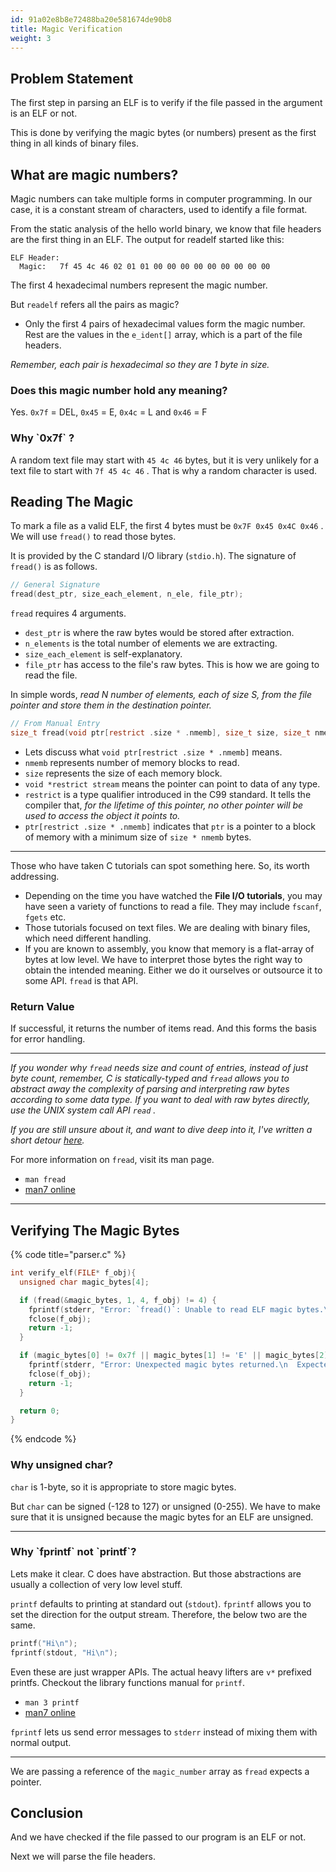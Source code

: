 ```yaml
---
id: 91a02e8b8e72488ba20e581674de90b8
title: Magic Verification
weight: 3
---
```


## Problem Statement

The first step in parsing an ELF is to verify if the file passed in the argument is an ELF or not.

This is done by verifying the magic bytes (or numbers) present as the first thing in all kinds of binary files.

## What are magic numbers?

Magic numbers can take multiple forms in computer programming. In our case, it is a constant stream of characters, used to identify a file format.

From the static analysis of the hello world binary, we know that file headers are the first thing in an ELF. The output for readelf started like this:

```
ELF Header:
  Magic:   7f 45 4c 46 02 01 01 00 00 00 00 00 00 00 00 00
```

The first 4 hexadecimal numbers represent the magic number.

But `readelf` refers all the pairs as magic?

* Only the first 4 pairs of hexadecimal values form the magic number. Rest are the values in the `e_ident[]` array, which is a part of the file headers.

_Remember, each pair is hexadecimal so they are 1 byte in size._

### Does this magic number hold any meaning?

Yes. `0x7f` = DEL, `0x45` = E, `0x4c` = L and `0x46` = F

### Why \`0x7f\` ?

A random text file may start with `45 4c 46` bytes, but it is very unlikely for a text file to start with `7f 45 4c 46` . That is why a random character is used.

## Reading The Magic

To mark a file as a valid ELF, the first 4 bytes must be `0x7F 0x45 0x4C 0x46` . We will use `fread()` to read those bytes.

It is provided by the C standard I/O library (`stdio.h`). The signature of `fread()` is as follows.

```c
// General Signature
fread(dest_ptr, size_each_element, n_ele, file_ptr);
```

`fread` requires 4 arguments.

* `dest_ptr` is where the raw bytes would be stored after extraction.
* `n_elements` is the total number of elements we are extracting.
* `size_each_element` is self-explanatory.
* `file_ptr` has access to the file's raw bytes. This is how we are going to read the file.

In simple words, _read N number of elements, each of size S, from the file pointer and store them in the destination pointer._

```c
// From Manual Entry
size_t fread(void ptr[restrict .size * .nmemb], size_t size, size_t nmemb, FILE *restrict stream);
```

* Lets discuss what `void ptr[restrict .size * .nmemb]` means.
* `nmemb` represents number of memory blocks to read.
* `size` represents the size of each memory block.
* `void *restrict stream` means the pointer can point to data of any type.
* `restrict` is a type qualifier introduced in the C99 standard. It tells the compiler that, _for the lifetime of this pointer, no other pointer will be used to access the object it points to._
* `ptr[restrict .size * .nmemb]` indicates that `ptr` is a pointer to a block of memory with a minimum size of `size * nmemb` bytes.

***

Those who have taken C tutorials can spot something here. So, its worth addressing.

* Depending on the time you have watched the **File I/O tutorials**, you may have seen a variety of functions to read a file. They may include `fscanf`, `fgets` etc.
* Those tutorials focused on text files. We are dealing with binary files, which need different handling.
* If you are known to assembly, you know that memory is a flat-array of bytes at low level. We have to interpret those bytes the right way to obtain the intended meaning. Either we do it ourselves or outsource it to some API. `fread` is that API.

### Return Value

If successful, it returns the number of items read. And this forms the basis for error handling.

***

_If you wonder why `fread` needs size and count of entries, instead of just byte count, remember, C is statically-typed and `fread` allows you to abstract away the complexity of parsing and interpreting raw bytes according to some data type. If you want to deal with raw bytes directly, use the UNIX system call API `read` ._

_If you are still unsure about it, and want to dive deep into it, I've written a short detour_ [_here_](https://ankuragrawal.gitbook.io/home/~/revisions/lowdzHlD13Xe1P8sFUmd/low-level-detours/why-c-is-statically-typed)_._

For more information on `fread`, visit its man page.

* `man fread`&#x20;
* [man7 online](https://man7.org/linux/man-pages/man3/fread.3.html)

***

## Verifying The Magic Bytes

{% code title="parser.c" %}
```c
int verify_elf(FILE* f_obj){
  unsigned char magic_bytes[4];

  if (fread(&magic_bytes, 1, 4, f_obj) != 4) {
    fprintf(stderr, "Error: `fread()`: Unable to read ELF magic bytes.\n");
    fclose(f_obj);
    return -1;
  }

  if (magic_bytes[0] != 0x7f || magic_bytes[1] != 'E' || magic_bytes[2] != 'L' || magic_bytes[3] != 'F'){
    fprintf(stderr, "Error: Unexpected magic bytes returned.\n  Expected: `0x7F, E, L, F`\n  Found: %02X, %02X, %02X, %02X\n", magic_bytes[0], magic_bytes[1], magic_bytes[2], magic_bytes[3]);
    fclose(f_obj);
    return -1;
  }

  return 0;
}
```
{% endcode %}

### Why unsigned char?

`char` is 1-byte, so it is appropriate to store magic bytes.

But `char` can be signed (-128 to 127) or unsigned (0-255). We have to make sure that it is unsigned because the magic bytes for an ELF are unsigned.

***

### Why \`fprintf\` not \`printf\`?

Lets make it clear. C does have abstraction. But those abstractions are usually a collection of very low level stuff.

`printf` defaults to printing at standard out (`stdout`). `fprintf` allows you to set the direction for the output stream. Therefore, the below two are the same.

```c
printf("Hi\n");
fprintf(stdout, "Hi\n");
```

Even these are just wrapper APIs. The actual heavy lifters are `v*` prefixed printfs. Checkout the library functions manual for `printf`.

* `man 3 printf`&#x20;
* [man7 online](https://man7.org/linux/man-pages/man3/printf.3.html)

`fprintf` lets us send error messages to `stderr` instead of mixing them with normal output.

***

We are passing a reference of the `magic_number` array as `fread` expects a pointer.

## Conclusion

And we have checked if the file passed to our program is an ELF or not.

Next we will parse the file headers.